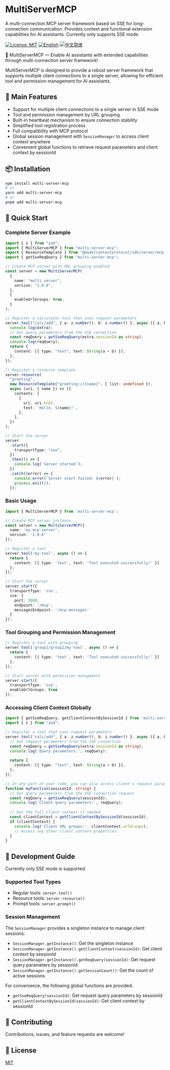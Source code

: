 # MultiServerMCP

A multi-connection MCP server framework based on SSE for long-connection communication. Provides context and functional extension capabilities for AI assistants.
Currently only supports SSE mode.

[![License: MIT](https://img.shields.io/badge/License-MIT-yellow.svg)](https://opensource.org/licenses/MIT)
[![English](https://img.shields.io/badge/Language-English-blue)](README.md)
[![中文简体](https://img.shields.io/badge/Language-简体中文-red)](README_zh.md)

🚀 MultiServerMCP — Enable AI assistants with extended capabilities through multi-connection server framework!

MultiServerMCP is designed to provide a robust server framework that supports multiple client connections to a single server, allowing for efficient tool and permission management for AI assistants.

## 🌟 Main Features

- Support for multiple client connections to a single server in SSE mode
- Tool and permission management by URL grouping
- Built-in heartbeat mechanism to ensure connection stability
- Simplified tool registration process
- Full compatibility with MCP protocol
- Global session management with `SessionManager` to access client context anywhere
- Convenient global functions to retrieve request parameters and client context by sessionId

## 📦 Installation

```bash
npm install multi-server-mcp
# or
yarn add multi-server-mcp
# or
pnpm add multi-server-mcp
```

## 🚀 Quick Start

### Complete Server Example

```typescript
import { z } from "zod";
import { MultiServerMCP } from "multi-server-mcp";
import { ResourceTemplate } from "@modelcontextprotocol/sdk/server/mcp.js";
import { getSseReqQuery } from "multi-server-mcp";

// Create MCP server with URL grouping enabled
const server = new MultiServerMCP(
  {
    name: "multi server",
    version: "1.0.0",
  },
  {
    enableUrlGroups: true,
  }
);

// Register a calculator tool that uses request parameters
server.tool("calc/add", { a: z.number(), b: z.number() }, async ({ a, b }, extra) => {
  console.log(extra);
  // Get query parameters from the SSE connection
  const reqQuery = getSseReqQuery(extra.sessionId as string);
  console.log(reqQuery);
  return {
    content: [{ type: "text", text: String(a + b) }],
  };
});

// Register a resource template
server.resource(
  "greeting",
  new ResourceTemplate("greeting://{name}", { list: undefined }),
  async (uri, { name }) => ({
    contents: [
      {
        uri: uri.href,
        text: `Hello, ${name}!`,
      },
    ],
  })
);

// Start the server
server
  .start({
    transportType: "sse",
  })
  .then(() => {
    console.log(`Server started`);
  })
  .catch((error) => {
    console.error(`Server start failed: ${error}`);
    process.exit(1);
  });
```

### Basic Usage

```typescript
import { MultiServerMCP } from 'multi-server-mcp';

// Create MCP server instance
const server = new MultiServerMCP({
  name: 'my-mcp-server',
  version: '1.0.0'
});

// Register a tool
server.tool('my-tool', async () => {
  return {
    content: [{ type: 'text', text: 'Tool executed successfully!' }]
  };
});

// Start the server
server.start({
  transportType: 'sse',
  sse: {
    port: 3000,
    endpoint: '/mcp',
    messagesEndpoint: '/mcp-messages'
  }
});
```

### Tool Grouping and Permission Management

```typescript
// Register a tool with grouping
server.tool('group1/group2/my-tool', async () => {
  return {
    content: [{ type: 'text', text: 'Tool executed successfully!' }]
  };
});

// Start server with permission management
server.start({
  transportType: 'sse',
  enableUrlGroups: true
});
```

### Accessing Client Context Globally

```typescript
import { getSseReqQuery, getClientContextBySessionId } from 'multi-server-mcp';
import { z } from "zod";

// Register a tool that uses request parameters
server.tool("calc/add", { a: z.number(), b: z.number() }, async ({ a, b }, extra) => {
  // Get request parameters from the SSE connection
  const reqQuery = getSseReqQuery(extra.sessionId as string);
  console.log('Query parameters:', reqQuery);
  
  return {
    content: [{ type: "text", text: String(a + b) }],
  };
});

// In any part of your code, you can also access client's request parameters
function myFunction(sessionId: string) {
  // Get query parameters from the SSE connection request
  const reqQuery = getSseReqQuery(sessionId);
  console.log('Client query parameters:', reqQuery);
  
  // Get the full client context if needed
  const clientContext = getClientContextBySessionId(sessionId);
  if (clientContext) {
    console.log('Client URL groups:', clientContext.urlGroups);
    // Access any other client context properties
  }
}
```

## 🔧 Development Guide

Currently only SSE mode is supported.

### Supported Tool Types

- Regular tools: `server.tool()`
- Resource tools: `server.resource()`
- Prompt tools: `server.prompt()`

### Session Management

The `SessionManager` provides a singleton instance to manage client sessions:

- `SessionManager.getInstance()`: Get the singleton instance
- `SessionManager.getInstance().getClientContext(sessionId)`: Get client context by sessionId
- `SessionManager.getInstance().getReqQuery(sessionId)`: Get request query parameters by sessionId
- `SessionManager.getInstance().getSessionCount()`: Get the count of active sessions

For convenience, the following global functions are provided:

- `getSseReqQuery(sessionId)`: Get request query parameters by sessionId
- `getClientContextBySessionId(sessionId)`: Get client context by sessionId

## 🤝 Contributing

Contributions, issues, and feature requests are welcome!

## 📄 License

[MIT](LICENSE)
